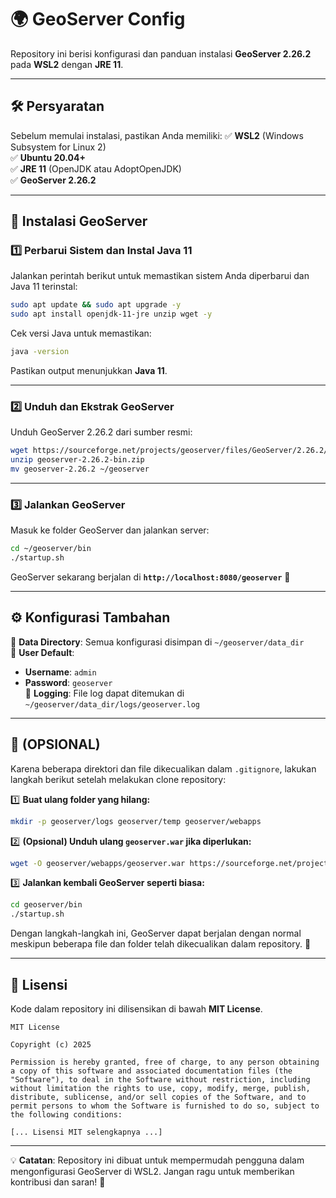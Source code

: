 # 🌍 GeoServer Config

Repository ini berisi konfigurasi dan panduan instalasi **GeoServer 2.26.2** pada **WSL2** dengan **JRE 11**.

---

## 🛠 Persyaratan
Sebelum memulai instalasi, pastikan Anda memiliki:
✅ **WSL2** (Windows Subsystem for Linux 2)  
✅ **Ubuntu 20.04+**  
✅ **JRE 11** (OpenJDK atau AdoptOpenJDK)  
✅ **GeoServer 2.26.2**  

---

## 🚀 Instalasi GeoServer

### 1️⃣ Perbarui Sistem dan Instal Java 11
Jalankan perintah berikut untuk memastikan sistem Anda diperbarui dan Java 11 terinstal:
```sh
sudo apt update && sudo apt upgrade -y
sudo apt install openjdk-11-jre unzip wget -y
```

Cek versi Java untuk memastikan:
```sh
java -version
```
Pastikan output menunjukkan **Java 11**.

---

### 2️⃣ Unduh dan Ekstrak GeoServer
Unduh GeoServer 2.26.2 dari sumber resmi:
```sh
wget https://sourceforge.net/projects/geoserver/files/GeoServer/2.26.2/geoserver-2.26.2-bin.zip
unzip geoserver-2.26.2-bin.zip
mv geoserver-2.26.2 ~/geoserver
```

---

### 3️⃣ Jalankan GeoServer
Masuk ke folder GeoServer dan jalankan server:
```sh
cd ~/geoserver/bin
./startup.sh
```

GeoServer sekarang berjalan di **`http://localhost:8080/geoserver`** 🎉

---

## ⚙️ Konfigurasi Tambahan
📂 **Data Directory**: Semua konfigurasi disimpan di `~/geoserver/data_dir`  
🔑 **User Default**:  
   - **Username**: `admin`  
   - **Password**: `geoserver`  
📝 **Logging**: File log dapat ditemukan di `~/geoserver/data_dir/logs/geoserver.log`

---

## 📂 (OPSIONAL)
Karena beberapa direktori dan file dikecualikan dalam `.gitignore`, lakukan langkah berikut setelah melakukan clone repository:

1️⃣ **Buat ulang folder yang hilang:**
```sh
mkdir -p geoserver/logs geoserver/temp geoserver/webapps
```

2️⃣ **(Opsional) Unduh ulang `geoserver.war` jika diperlukan:**
```sh
wget -O geoserver/webapps/geoserver.war https://sourceforge.net/projects/geoserver/files/GeoServer/2.26.2/geoserver-2.26.2-war.zip
```

3️⃣ **Jalankan kembali GeoServer seperti biasa:**
```sh
cd geoserver/bin
./startup.sh
```

Dengan langkah-langkah ini, GeoServer dapat berjalan dengan normal meskipun beberapa file dan folder telah dikecualikan dalam repository. 🚀

---

## 📜 Lisensi
Kode dalam repository ini dilisensikan di bawah **MIT License**.

```
MIT License

Copyright (c) 2025

Permission is hereby granted, free of charge, to any person obtaining a copy of this software and associated documentation files (the "Software"), to deal in the Software without restriction, including without limitation the rights to use, copy, modify, merge, publish, distribute, sublicense, and/or sell copies of the Software, and to permit persons to whom the Software is furnished to do so, subject to the following conditions:

[... Lisensi MIT selengkapnya ...]
```

---

💡 **Catatan**: Repository ini dibuat untuk mempermudah pengguna dalam mengonfigurasi GeoServer di WSL2. Jangan ragu untuk memberikan kontribusi dan saran! 🚀


